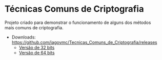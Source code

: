 # Técnicas Comuns de Criptografia

Projeto criado para demonstrar o funcionamento de alguns dos métodos mais comuns de criptografia.

* Downloads: https://github.com/iagovmc/Tecnicas_Comuns_de_Criptografia/releases
   * [Versão de 32 bits](https://github.com/iagovmc/Tecnicas_Comuns_de_Criptografia/releases/download/v2.1.1/Tecnicas.Comuns.de.Criptografia.x86.exe "Versão de 32 bits")
   * [Versão de 64 bits](https://github.com/iagovmc/Tecnicas_Comuns_de_Criptografia/releases/download/v2.1.1/Tecnicas.Comuns.de.Criptografia.x64.exe "Versão de 64 bits")
